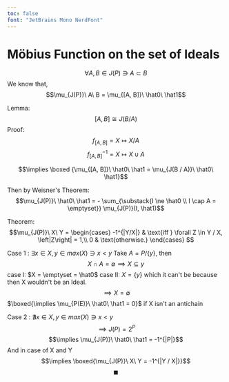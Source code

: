 ```yaml
---
toc: false
font: "JetBrains Mono NerdFont"
---
```

# Möbius Function on the set of Ideals

$$\forall A, B \in J(P) \ni A \subset B$$
We know that,
$$\mu_{J(P)}\ A\ B = \mu_{[A, B]}\ \hat0\ \hat1$$

Lemma: 
$$[A, B] \cong J(B / A)$$
Proof:
$$f_{[A, B]} = X \longmapsto X / A$$
$$f_{[A, B]}^{-1} = X \longmapsto X \cup A$$

$$\implies \boxed {\mu_{[A, B]}\ \hat0\ \hat1 = \mu_{J(B / A)}\ \hat0\ \hat1}$$

Then by Weisner's Theorem:
$$\mu_{J(P)}\ \hat0\ \hat1 = - \sum_{\substack{I \ne \hat0 \\ I \cap A = \emptyset}} \mu_{J(P)}(I, \hat1)$$

Theorem:
$$\mu_{J(P)}\ X\ Y =
\begin{cases}
  -1^{|Y/X|} & \text{iff } \forall Z \in Y / X, \left|Z\right| = 1,\\
  0 & \text{otherwise.}
\end{cases}
$$

Case 1 : $\exists x \in X, y \in max(X) \ni x < y$
Take $A = P / \{y\}$, then 
$$X \cap A = \emptyset \implies X \subseteq {y}$$
case I: $X = \emptyset = \hat0$
case II: $X = \{y\}$ which it can't be because then X wouldn't be an Ideal.
$$\implies X = \emptyset$$
$\boxed{\implies \mu_{P(E)}\ \hat0\ \hat1 = 0}$ if X isn't an antichain

Case 2 : $\nexists x \in X, y \in max(X) \ni x < y$
$$\implies J(P) = 2^P$$
$$\implies \mu_{J(P)}\ \hat0\ \hat1 = -1^{|P|}$$
And in case of X and Y 
$$\implies \boxed{\mu_{J(P)}\ X\ Y = -1^{|Y / X|}}$$
$$\blacksquare$$
